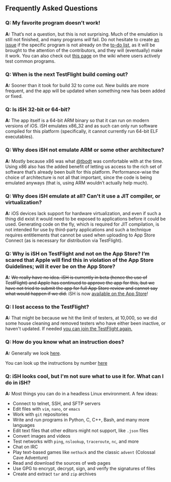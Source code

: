 ## Frequently Asked Questions

### Q: My favorite program doesn’t work!
**A:** That’s not a question, but this is not surprising. Much of the emulation is still not finished, and many programs *will* fail. Do not hesitate to create [an issue](https://github.com/tbodt/ish/issues/new) if the specific program is not already on the [to-do list](https://github.com/tbodt/ish/projects/7), as it will be brought to the attention of the contributors, and they will (eventually) make it work. You can also check out [this page](https://github.com/tbodt/ish/wiki/What-works%3F) on the wiki where users actively test common programs.

### Q: When is the next TestFlight build coming out?
**A:** Sooner than it took for build 32 to come out. New builds are more frequent, and the app will be updated when something new has been added or fixed.

### Q: Is iSH 32-bit or 64-bit?
**A:** The app itself is a 64-bit ARM binary so that it can run on modern versions of iOS. iSH emulates x86_32 and as such can only run software compiled for this platform (specifically, it cannot currently run 64-bit ELF executables). 

### Q: Why does iSH not emulate ARM or some other architecture?
**A:** Mostly because x86 was what [@tbodt](https://github.com/tbodt) was comfortable with at the time. Using x86 also has the added benefit of letting us access to the rich set of software that’s already been built for this platform. Performance-wise the choice of architecture is not all that important, since the code is being emulated anyways (that is, using ARM wouldn’t actually help much).

### Q: Why does iSH emulate at all? Can't it use a JIT compiler, or virtualization?
**A:** iOS devices lack support for hardware virtualization, and even if such a thing did exist it would need to be exposed to applications before it could be used. Generating code on the fly, which is required for JIT compilation, is not intended for use by third-party applications and such a technique requires entitlements that cannot be used when uploading to App Store Connect (as is necessary for distribution via TestFlight).

### Q: Why is iSH on TestFlight and not on the App Store? I’m scared that Apple will find this in violation of the App Store Guidelines; will it ever be on the App Store?
**A:** ~~We really have no idea. iSH is currently in beta (hence the use of TestFlight) and Apple has continued to approve the app for this, but we have not tried to submit the app for full App Store review and cannot say what would happen if we did.~~ iSH is now [available on the App Store](https://apps.apple.com/us/app/ish-shell/id1436902243)!

### Q: I lost access to the TestFlight?
**A:** That might be because we hit the limit of testers, at 10,000, so we did some house cleaning and removed testers who have either been inactive, or haven't updated. If needed [you can join the TestFlight again.](https://testflight.apple.com/join/97i7KM8O)

### Q: How do you know what an instruction does?
**A:** Generally we look [here](https://www.felixcloutier.com/x86/).

You can look up the instructions by number [here](https://github.com/torvalds/linux/blob/master/arch/x86/entry/syscalls/syscall_32.tbl)

### Q: iSH looks cool, but I'm not sure what to use it for. What can I do in iSH?
**A:** Most things you can do in a headless Linux environment. A few ideas:
- Connect to telnet, SSH, and SFTP servers
- Edit files with `vim`, `nano`, or `emacs`
- Work with `git` repositories
- Write and run programs in Python, C, C++, Bash, and many more languages
- Edit text files that other editors might not support, like `.json` files
- Convert images and videos
- Test networks with `ping`, `nslookup`, `traceroute`, `nc`, and more
- Chat on IRC
- Play text-based games like `nethack` and the classic `advent` (Colossal Cave Adventure)
- Read and download the sources of web pages
- Use GPG to encrypt, decrypt, sign, and verify the signatures of files
- Create and extract `tar` and `zip` archives